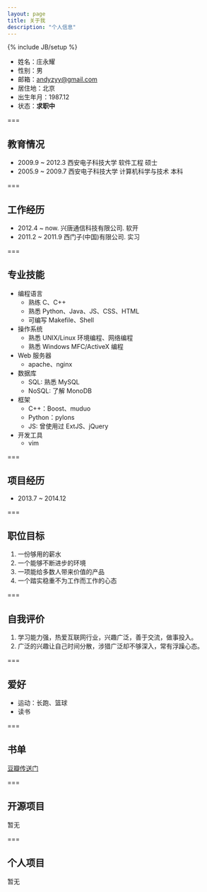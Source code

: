 ```yaml
---
layout: page
title: 关于我
description: "个人信息"
---
```

{% include JB/setup %}



* 姓名：庄永耀
* 性别：男
* 邮箱：[andyzyy@gmail.com](mailto:andyzyy@gmail.com)
* 居住地：北京
* 出生年月：1987.12
* 状态：**求职中**
<!-- * 电话：[185-0045-8229](tel:+8618500458229) -->

===
## 教育情况

* 2009.9 ~ 2012.3 西安电子科技大学 软件工程 硕士
* 2005.9 ~ 2009.7 西安电子科技大学 计算机科学与技术 本科


===
## 工作经历
* 2012.4 ~ now. 兴唐通信科技有限公司. 软开
* 2011.2 ~ 2011.9 西门子(中国)有限公司. 实习


===
## 专业技能

* 编程语言
    * 熟练 C、C++ 
    * 熟悉 Python、Java、JS、CSS、HTML
    * 可编写 Makefile、Shell
* 操作系统
    * 熟悉 UNIX/Linux 环境编程、网络编程
    * 熟悉 Windows MFC/ActiveX 编程
* Web 服务器
    * apache、nginx 
* 数据库
    * SQL: 熟悉 MySQL
    * NoSQL: 了解 MonoDB
* 框架
    * C++：Boost、muduo
    * Python：pylons
    * JS: 曾使用过 ExtJS、jQuery
* 开发工具
    * vim

===
## 项目经历

* 2013.7 ~ 2014.12 


===
## 职位目标

1. 一份够用的薪水
2. 一个能够不断进步的环境
3. 一项能给多数人带来价值的产品
4. 一个踏实稳重不为工作而工作的心态


===
## 自我评价
1. 学习能力强，热爱互联网行业，兴趣广泛，善于交流，做事投入。
2. 广泛的兴趣让自己时间分散，涉猎广泛却不够深入，常有浮躁心态。

===
## 爱好
* 运动：长跑、篮球
* 读书

===
## 书单
[豆瓣传送门](http://book.douban.com/people/14370518/)



===
## 开源项目
暂无

===
## 个人项目
暂无



